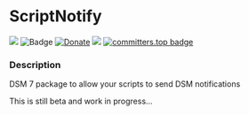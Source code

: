 # ScriptNotify

<a href="https://github.com/007revad/ScriptNotify/releases"><img src="https://img.shields.io/github/release/007revad/ScriptNotify.svg"></a>
![Badge](https://hitscounter.dev/api/hit?url=https%3A%2F%2Fgithub.com%2F007revad%2FScriptNotify&label=Visitors&icon=github&color=%23198754&message=&style=flat&tz=Australia%2FSydney)
[![Donate](https://img.shields.io/badge/Donate-PayPal-green.svg)](https://www.paypal.com/paypalme/007revad)
[![](https://img.shields.io/static/v1?label=Sponsor&message=%E2%9D%A4&logo=GitHub&color=%23fe8e86)](https://github.com/sponsors/007revad)
[![committers.top badge](https://user-badge.committers.top/australia/007revad.svg)](https://user-badge.committers.top/australia/007revad)

### Description

DSM 7 package to allow your scripts to send DSM notifications

This is still beta and work in progress...
